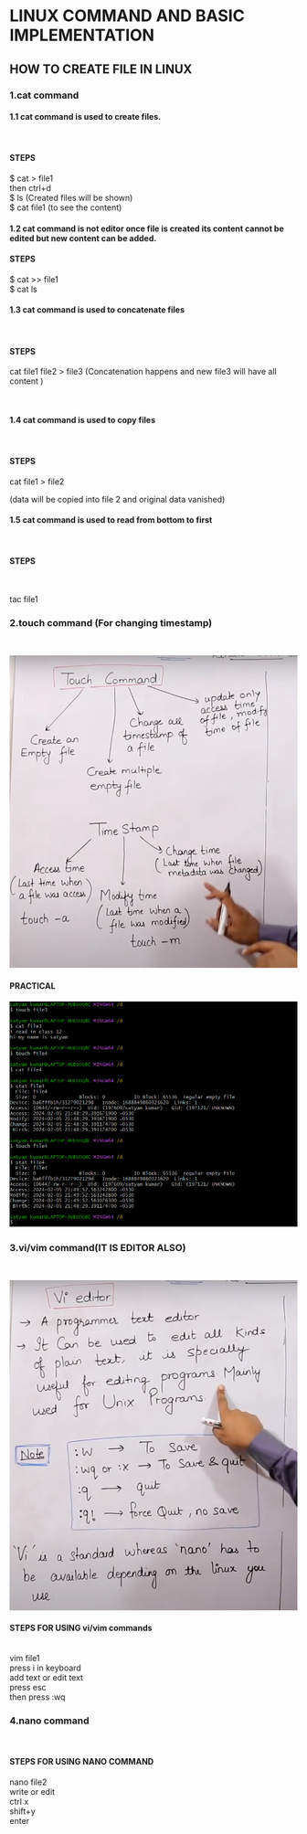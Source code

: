# LINUX COMMAND AND BASIC IMPLEMENTATION

## HOW TO CREATE FILE IN LINUX

### 1.cat command

#### 1.1 cat command is used to create files.
<br>

#### STEPS

$ cat > file1
<br>
then ctrl+d
<br>
$ ls (Created files will be shown)
<br>
$ cat file1 (to see the content)
<br>

#### 1.2 cat command is not editor once file is created its content cannot be edited but new content can be added.

#### STEPS

$ cat >> file1
<br>
$ cat ls
<br>

#### 1.3 cat command is used to concatenate files
<br>

#### STEPS

cat file1 file2 > file3
(Concatenation happens and new file3 will have all content )


<br>


#### 1.4 cat command is used to copy files 

<br>

#### STEPS

cat file1 > file2 

(data will be copied into file 2 and original data vanished)

#### 1.5 cat command is used to read from bottom to first
<br>

#### STEPS
<br>

tac file1


### 2.touch command (For changing timestamp)
<br>

![touch command](allimage/image14.png)

#### PRACTICAL

![Alt text](allimage/image16.png)

### 3.vi/vim command(IT IS EDITOR ALSO)
<br>

![vi command](allimage/image15.png)

#### STEPS FOR USING vi/vim commands

<br>
vim file1
<br>
press i in keyboard
<br>
add text or edit text
<br>
press esc
<br>
then press :wq
<br>

### 4.nano command
<br>

#### STEPS FOR USING NANO COMMAND

nano file2
<br>
write or edit
<br>
ctrl x
<br>
shift+y
<br>
enter
<br>